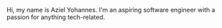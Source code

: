 Hi, my name is Aziel Yohannes. I'm an aspiring software engineer with a passion for anything tech-related.
